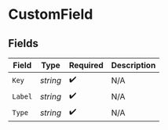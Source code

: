 # CustomField


## Fields

| Field              | Type               | Required           | Description        |
| ------------------ | ------------------ | ------------------ | ------------------ |
| `Key`              | *string*           | :heavy_check_mark: | N/A                |
| `Label`            | *string*           | :heavy_check_mark: | N/A                |
| `Type`             | *string*           | :heavy_check_mark: | N/A                |